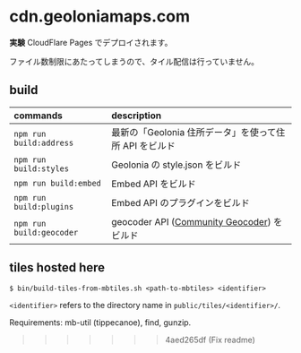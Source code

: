 # cdn.geoloniamaps.com

**実験** CloudFlare Pages でデプロイされます。

ファイル数制限にあたってしまうので、タイル配信は行っていません。

## build

| commands                 | description |
| :----------------------- | :------------- |
| `npm run build:address`  | 最新の「Geolonia 住所データ」を使って住所 API をビルド |
| `npm run build:styles`   | Geolonia の style.json をビルド |
| `npm run build:embed`    | Embed API をビルド |
| `npm run build:plugins`  | Embed API のプラグインをビルド |
| `npm run build:geocoder` | geocoder API ([Community Geocoder](https://github.com/geolonia/community-geocoder)) をビルド |

## tiles hosted here

```
$ bin/build-tiles-from-mbtiles.sh <path-to-mbtiles> <identifier>
```

`<identifier>` refers to the directory name in `public/tiles/<identifier>/`.

Requirements: mb-util (tippecanoe), find, gunzip.
>>>>>>> 4aed265df (Fix readme)
